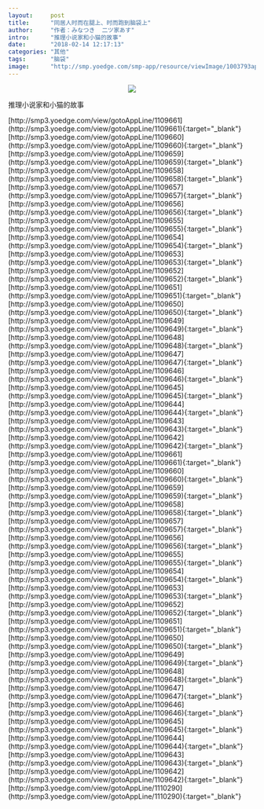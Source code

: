 ```yaml
---
layout:     post
title:      "同居人时而在腿上、时而跑到脑袋上"
author:     "作者：みなつき  二ツ家あす"
intro:      "推理小说家和小猫的故事"
date:       "2018-02-14 12:17:13"
categories: "其他"
tags:       "脑袋"
image:      "http://smp.yoedge.com/smp-app/resource/viewImage/1003793appline.png"
---
```

<div style="text-align: center">
<p><img src="http://smp.yoedge.com/smp-app/resource/viewImage/1003793appline.png"/></p>
</div>
<p class="post-meta">
<span>推理小说家和小猫的故事</span>
</p>
[http://smp3.yoedge.com/view/gotoAppLine/1109661](http://smp3.yoedge.com/view/gotoAppLine/1109661){:target="_blank"}
[http://smp3.yoedge.com/view/gotoAppLine/1109660](http://smp3.yoedge.com/view/gotoAppLine/1109660){:target="_blank"}
[http://smp3.yoedge.com/view/gotoAppLine/1109659](http://smp3.yoedge.com/view/gotoAppLine/1109659){:target="_blank"}
[http://smp3.yoedge.com/view/gotoAppLine/1109658](http://smp3.yoedge.com/view/gotoAppLine/1109658){:target="_blank"}
[http://smp3.yoedge.com/view/gotoAppLine/1109657](http://smp3.yoedge.com/view/gotoAppLine/1109657){:target="_blank"}
[http://smp3.yoedge.com/view/gotoAppLine/1109656](http://smp3.yoedge.com/view/gotoAppLine/1109656){:target="_blank"}
[http://smp3.yoedge.com/view/gotoAppLine/1109655](http://smp3.yoedge.com/view/gotoAppLine/1109655){:target="_blank"}
[http://smp3.yoedge.com/view/gotoAppLine/1109654](http://smp3.yoedge.com/view/gotoAppLine/1109654){:target="_blank"}
[http://smp3.yoedge.com/view/gotoAppLine/1109653](http://smp3.yoedge.com/view/gotoAppLine/1109653){:target="_blank"}
[http://smp3.yoedge.com/view/gotoAppLine/1109652](http://smp3.yoedge.com/view/gotoAppLine/1109652){:target="_blank"}
[http://smp3.yoedge.com/view/gotoAppLine/1109651](http://smp3.yoedge.com/view/gotoAppLine/1109651){:target="_blank"}
[http://smp3.yoedge.com/view/gotoAppLine/1109650](http://smp3.yoedge.com/view/gotoAppLine/1109650){:target="_blank"}
[http://smp3.yoedge.com/view/gotoAppLine/1109649](http://smp3.yoedge.com/view/gotoAppLine/1109649){:target="_blank"}
[http://smp3.yoedge.com/view/gotoAppLine/1109648](http://smp3.yoedge.com/view/gotoAppLine/1109648){:target="_blank"}
[http://smp3.yoedge.com/view/gotoAppLine/1109647](http://smp3.yoedge.com/view/gotoAppLine/1109647){:target="_blank"}
[http://smp3.yoedge.com/view/gotoAppLine/1109646](http://smp3.yoedge.com/view/gotoAppLine/1109646){:target="_blank"}
[http://smp3.yoedge.com/view/gotoAppLine/1109645](http://smp3.yoedge.com/view/gotoAppLine/1109645){:target="_blank"}
[http://smp3.yoedge.com/view/gotoAppLine/1109644](http://smp3.yoedge.com/view/gotoAppLine/1109644){:target="_blank"}
[http://smp3.yoedge.com/view/gotoAppLine/1109643](http://smp3.yoedge.com/view/gotoAppLine/1109643){:target="_blank"}
[http://smp3.yoedge.com/view/gotoAppLine/1109642](http://smp3.yoedge.com/view/gotoAppLine/1109642){:target="_blank"}
[http://smp3.yoedge.com/view/gotoAppLine/1109661](http://smp3.yoedge.com/view/gotoAppLine/1109661){:target="_blank"}
[http://smp3.yoedge.com/view/gotoAppLine/1109660](http://smp3.yoedge.com/view/gotoAppLine/1109660){:target="_blank"}
[http://smp3.yoedge.com/view/gotoAppLine/1109659](http://smp3.yoedge.com/view/gotoAppLine/1109659){:target="_blank"}
[http://smp3.yoedge.com/view/gotoAppLine/1109658](http://smp3.yoedge.com/view/gotoAppLine/1109658){:target="_blank"}
[http://smp3.yoedge.com/view/gotoAppLine/1109657](http://smp3.yoedge.com/view/gotoAppLine/1109657){:target="_blank"}
[http://smp3.yoedge.com/view/gotoAppLine/1109656](http://smp3.yoedge.com/view/gotoAppLine/1109656){:target="_blank"}
[http://smp3.yoedge.com/view/gotoAppLine/1109655](http://smp3.yoedge.com/view/gotoAppLine/1109655){:target="_blank"}
[http://smp3.yoedge.com/view/gotoAppLine/1109654](http://smp3.yoedge.com/view/gotoAppLine/1109654){:target="_blank"}
[http://smp3.yoedge.com/view/gotoAppLine/1109653](http://smp3.yoedge.com/view/gotoAppLine/1109653){:target="_blank"}
[http://smp3.yoedge.com/view/gotoAppLine/1109652](http://smp3.yoedge.com/view/gotoAppLine/1109652){:target="_blank"}
[http://smp3.yoedge.com/view/gotoAppLine/1109651](http://smp3.yoedge.com/view/gotoAppLine/1109651){:target="_blank"}
[http://smp3.yoedge.com/view/gotoAppLine/1109650](http://smp3.yoedge.com/view/gotoAppLine/1109650){:target="_blank"}
[http://smp3.yoedge.com/view/gotoAppLine/1109649](http://smp3.yoedge.com/view/gotoAppLine/1109649){:target="_blank"}
[http://smp3.yoedge.com/view/gotoAppLine/1109648](http://smp3.yoedge.com/view/gotoAppLine/1109648){:target="_blank"}
[http://smp3.yoedge.com/view/gotoAppLine/1109647](http://smp3.yoedge.com/view/gotoAppLine/1109647){:target="_blank"}
[http://smp3.yoedge.com/view/gotoAppLine/1109646](http://smp3.yoedge.com/view/gotoAppLine/1109646){:target="_blank"}
[http://smp3.yoedge.com/view/gotoAppLine/1109645](http://smp3.yoedge.com/view/gotoAppLine/1109645){:target="_blank"}
[http://smp3.yoedge.com/view/gotoAppLine/1109644](http://smp3.yoedge.com/view/gotoAppLine/1109644){:target="_blank"}
[http://smp3.yoedge.com/view/gotoAppLine/1109643](http://smp3.yoedge.com/view/gotoAppLine/1109643){:target="_blank"}
[http://smp3.yoedge.com/view/gotoAppLine/1109642](http://smp3.yoedge.com/view/gotoAppLine/1109642){:target="_blank"}
[http://smp3.yoedge.com/view/gotoAppLine/1110290](http://smp3.yoedge.com/view/gotoAppLine/1110290){:target="_blank"}


